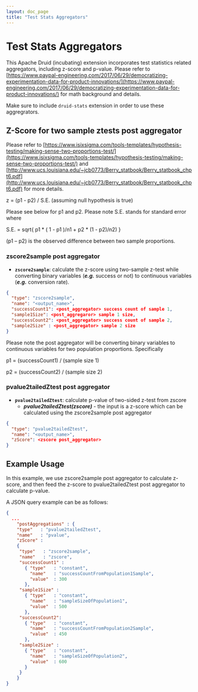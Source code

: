 ```yaml
---
layout: doc_page
title: "Test Stats Aggregators"
---
```


<!--
  ~ Licensed to the Apache Software Foundation (ASF) under one
  ~ or more contributor license agreements.  See the NOTICE file
  ~ distributed with this work for additional information
  ~ regarding copyright ownership.  The ASF licenses this file
  ~ to you under the Apache License, Version 2.0 (the
  ~ "License"); you may not use this file except in compliance
  ~ with the License.  You may obtain a copy of the License at
  ~
  ~   http://www.apache.org/licenses/LICENSE-2.0
  ~
  ~ Unless required by applicable law or agreed to in writing,
  ~ software distributed under the License is distributed on an
  ~ "AS IS" BASIS, WITHOUT WARRANTIES OR CONDITIONS OF ANY
  ~ KIND, either express or implied.  See the License for the
  ~ specific language governing permissions and limitations
  ~ under the License.
  -->

# Test Stats Aggregators

This Apache Druid (incubating) extension incorporates test statistics related aggregators, including z-score and p-value. Please refer to [https://www.paypal-engineering.com/2017/06/29/democratizing-experimentation-data-for-product-innovations/](https://www.paypal-engineering.com/2017/06/29/democratizing-experimentation-data-for-product-innovations/) for math background and details.

Make sure to include `druid-stats` extension in order to use these aggregrators.

## Z-Score for two sample ztests post aggregator

Please refer to [https://www.isixsigma.com/tools-templates/hypothesis-testing/making-sense-two-proportions-test/](https://www.isixsigma.com/tools-templates/hypothesis-testing/making-sense-two-proportions-test/) and [http://www.ucs.louisiana.edu/~jcb0773/Berry_statbook/Berry_statbook_chpt6.pdf](http://www.ucs.louisiana.edu/~jcb0773/Berry_statbook/Berry_statbook_chpt6.pdf) for more details.

z = (p1 - p2) / S.E.  (assuming null hypothesis is true)

Please see below for p1 and p2.
Please note S.E. stands for standard error where 

S.E. = sqrt{ p1 * ( 1 - p1 )/n1 + p2 * (1 - p2)/n2) }

(p1 – p2) is the observed difference between two sample proportions.

### zscore2sample post aggregator
* **`zscore2sample`**: calculate the z-score using two-sample z-test while converting binary variables (***e.g.*** success or not) to continuous variables (***e.g.*** conversion rate).

```json
{
  "type": "zscore2sample",
  "name": "<output_name>",
  "successCount1": <post_aggregator> success count of sample 1,
  "sample1Size": <post_aggregaror> sample 1 size,
  "successCount2": <post_aggregator> success count of sample 2,
  "sample2Size" : <post_aggregator> sample 2 size
}
```

Please note the post aggregator will be converting binary variables to continuous variables for two population proportions.  Specifically

p1 = (successCount1) / (sample size 1)

p2 = (successCount2) / (sample size 2)

### pvalue2tailedZtest post aggregator

* **`pvalue2tailedZtest`**: calculate p-value of two-sided z-test from zscore
    - ***pvalue2tailedZtest(zscore)*** - the input is a z-score which can be calculated using the zscore2sample post aggregator


```json
{
  "type": "pvalue2tailedZtest",
  "name": "<output_name>",
  "zScore": <zscore post_aggregator>
}
```
  
## Example Usage

In this example, we use zscore2sample post aggregator to calculate z-score, and then feed the z-score to pvalue2tailedZtest post aggregator to calculate p-value.

A JSON query example can be as follows:

```json
{
  ...
    "postAggregations" : {
    "type"   : "pvalue2tailedZtest",
    "name"   : "pvalue",
    "zScore" : 
    {
     "type"   : "zscore2sample",
     "name"   : "zscore",
     "successCount1" :
       { "type"   : "constant",
         "name"   : "successCountFromPopulation1Sample",
         "value"  : 300
       },
     "sample1Size" :
       { "type"   : "constant",
         "name"   : "sampleSizeOfPopulation1",
         "value"  : 500
       },
     "successCount2":
       { "type"   : "constant",
         "name"   : "successCountFromPopulation2Sample",
         "value"  : 450
       },
     "sample2Size" :
       { "type"   : "constant",
         "name"   : "sampleSizeOfPopulation2",
         "value"  : 600
       }
     }
    }
}

```
